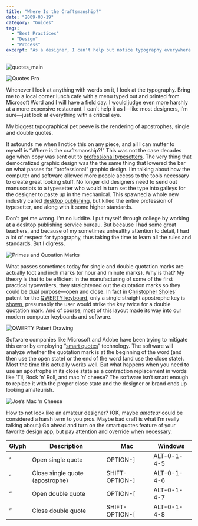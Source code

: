 ```yaml
---
title: "Where Is the Craftsmanship?"
date: "2009-03-19"
category: "Guides"
tags:
  - "Best Practices"
  - "Design"
  - "Process"
excerpt: "As a designer, I can't help but notice typography everywhere I go—from fancy restaurant menus to local café signage. One particular typographical detail drives me especially crazy, and it's a perfect example of how modern technology has both democratized and potentially diminished the craft of professional design."
---
```


![quotes_main](/images/quotes_main.gif)

![Quotes Pro](/images/quotes_pro.jpg)

Whenever I look at anything with words on it, I look at the typography. Bring me to a local corner lunch cafe with a menu typed out and printed from Microsoft Word and I will have a field day. I would judge even more harshly at a more expensive restaurant. I can’t help it as I—like most designers, I’m sure—just look at everything with a critical eye.

My biggest typographical pet peeve is the rendering of apostrophes, single and double quotes.

It astounds me when I notice this on any piece, and all I can mutter to myself is “Where is the craftsmanship?!” This was not the case decades ago when copy was sent out to [professional typesetters](http://en.wikipedia.org/wiki/Typesetter#Digital_era "Typesetting - Wikipedia, the free encyclopedia"). The very thing that democratized graphic design was the the same thing that lowered the bar on what passes for “professional” graphic design. I’m talking about how the computer and software allowed more people access to the tools necessary to create great looking stuff. No longer did designers need to send out manuscripts to a typesetter who would in turn set the type into galleys for the designer to paste up in the mechanical. This spawned a whole new industry called [desktop publishing](http://en.wikipedia.org/wiki/Desktop_publishing "Desktop publishing - Wikipedia, the free encyclopedia"), but killed the entire profession of typesetter, and along with it some higher standards.

Don’t get me wrong. I’m no luddite. I put myself through college by working at a desktop publishing service bureau. But because I had some great teachers, and because of my sometimes unhealthy attention to detail, I had a lot of respect for typography, thus taking the time to learn all the rules and standards. But I digress.

![Primes and Quoation Marks](/images/quotes.jpg)

What passes sometimes today for single and double quotation marks are actually foot and inch marks (or hour and minute marks). Why is that? My theory is that to be efficient in the manufacturing of some of the first practical typewriters, they straightened out the quotation marks so they could be dual purpose—open and close. In fact in [Christopher Sholes](http://en.wikipedia.org/wiki/Christopher_Sholes "Christopher Sholes - Wikipedia, the free encyclopedia")’ patent for the [QWERTY keyboard](http://en.wikipedia.org/wiki/Qwerty "QWERTY - Wikipedia, the free encyclopedia"), only a single straight apostrophe key is [shown](http://patft.uspto.gov/netacgi/nph-Parser?TERM1=207559&Sect1=PTO1&Sect2=HITOFF&d=PALL&p=1&u=%2Fnetahtml%2FPTO%2Fsrchnum.htm&r=0&f=S&l=50 "Patent"), presumably the user would strike the key twice for a double quotation mark. And of course, most of this layout made its way into our modern computer keyboards and software.

![QWERTY Patent Drawing](/images/quotes-typewriter.jpg)

Software companies like Microsoft and Adobe have been trying to mitigate this error by employing “[smart quotes](http://en.wikipedia.org/wiki/Smart_quotes "Quotation mark glyphs - Wikipedia, the free encyclopedia")” technology. The software will analyze whether the quotation mark is at the beginning of the word (and then use the open state) or the end of the word (and use the close state). Most the time this actually works well. But what happens when you need to use an apostrophe in its close state as a contraction replacement in words like ’Til, Rock ’n’ Roll, and mac ’n’ cheese? The software isn’t smart enough to replace it with the proper close state and the designer or brand ends up looking amateurish.

![Joe’s Mac ’n Cheese](/images/quotes-traderjoes.jpg)

How to not look like an amateur designer? (OK, maybe _amateur_ could be considered a harsh term to you pros. Maybe bad craft is what I’m really talking about.) Go ahead and turn on the smart quotes feature of your favorite design app, but pay attention and override when necessary.

| Glyph | Description | Mac | Windows |
| --- | --- | --- | --- |
| ‘ | Open single quote | OPTION-\] | ALT-0-1-4-5 |
| ’ | Close single quote (apostrophe) | SHIFT-OPTION-\] | ALT-0-1-4-6 |
| “ | Open double quote | OPTION-\[ | ALT-0-1-4-7 |
| ” | Close double quote | SHIFT-OPTION-\[ | ALT-0-1-4-8 |
